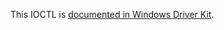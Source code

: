 This IOCTL is [documented in Windows Driver Kit](https://learn.microsoft.com/en-us/windows-hardware/drivers/ddi/mountmgr/ni-mountmgr-ioctl_mountmgr_volume_mount_point_created). 

